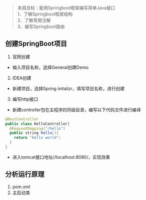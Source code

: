 > 本周目标：能用Springboot框架编写简单Java接口  
> 1、了解Springboot框架结构  
> 2、了解常用注解  
> 3、编写Springboot路由
## 创建SpringBoot项目
1. 官网创建
- 输入项目名称，选择General创建Demo
2. IDEA创建
- 新建项目，选择Spring initalizr，填写项目名称，进行创建
3. 编写http接口
- 新建controller包在主程序的同级目录，编写以下代码文件进行编译
```java
@RestController
public class HelloController{
  @RequsetMapping("/hello")
  public string hello(){
    return "hello world";
  }  
}
```
- 进入tomcat接口地址//localhost:8080/，实现效果
## 分析运行原理
1. pom.xml
2. 主启动类
